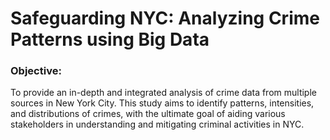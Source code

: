 # Safeguarding NYC: Analyzing Crime Patterns using Big Data

### Objective: 
To provide an in-depth and integrated analysis of crime data from multiple sources in New York City. This study aims to identify patterns, intensities, and distributions of crimes, with the ultimate goal of aiding various stakeholders in understanding and mitigating criminal activities in NYC.
